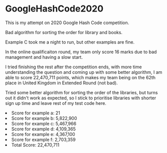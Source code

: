 # GoogleHashCode2020

This is my attempt on 2020 Google Hash Code competition.

Bad algorithm for sorting the order for library and books.

Example C took me a night to run, but other examples are fine.

In the online qualificaiton round, my team only score 16 marks due to bad management and having a slow start.

I tried finishing the rest after the competition ends, with more time understanding the question 
and coming up with some better algorithm, I am able to score 22,470,711 points, which makes my team being
on the 62th place in United Kingdom in Extended Round (not bad).

Tried some better algorithm for sorting the order of the libraries, but turns out it didn't work as expected, so
I stick to prioritise libraries with shorter sign up time and leave rest of my test code here.

<li>Score for example a: 21</li>
<li>Score for example b: 5,822,900</li>
<li>Score for example c: 5,467,966</li>
<li>Score for example d: 4,109,365</li>
<li>Score for example e: 4,367,100</li>
<li>Score for example f: 2,703,359</li>

<li>Total Score: 22,470,711</li>
